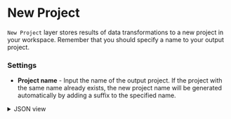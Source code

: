 # New Project

`New Project` layer stores results of data transformations to a new project in your workspace. Remember that you should specify a name to your output project.

### Settings

- **Project name** - Input the name of the output project. If the project with the same name already exists, the new project name will be generated automatically by adding a suffix to the specified name.

<details>
  <summary>JSON view</summary>

```json
{
  "action": "supervisely",
  "src": ["$data_1"],
  "dst": "result project",
  "settings": {}
}
```

</details>
